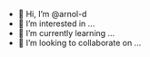 - 👋 Hi, I’m @arnol-d
- 👀 I’m interested in ...
- 🌱 I’m currently learning ...
- 💞️ I’m looking to collaborate on ...


<!---
arnol-d/arnol-d is a ✨ special ✨ repository because its `README.md` (this file) appears on your GitHub profile.
You can click the Preview link to take a look at your changes.
--->
